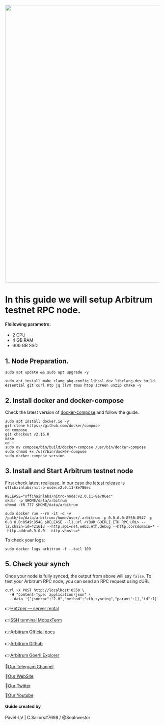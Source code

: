 <p align="center">
 <img src="https://i.postimg.cc/RZdG5Yvq/arbitrum-layer-2-nitro-upgrade-goes-live-ahead-of-ethereum-merge-900x478.jpg"width="900"/></a>
</p>

# In this guide we will setup Arbitrum testnet RPC node.

#### Flollowing parametrs:
- 2 CPU 
- 4 GB RAM
- 600 GB SSD

## 1. Node Preparation.
```
sudo apt update && sudo apt upgrade -y
```
```
sudo apt install make clang pkg-config libssl-dev libclang-dev build-essential git curl ntp jq llvm tmux htop screen unzip cmake -y
```

## 2. Install docker and docker-compose
Check the latest version of [docker-compose](https://github.com/docker/compose/releases) and follow the guide.
```
sudo apt install docker.io -y
git clone https://github.com/docker/compose
cd compose
git checkout v2.16.0
make
cd ~
sudo mv compose/bin/build/docker-compose /usr/bin/docker-compose
sudo chmod +x /usr/bin/docker-compose
sudo docker-compose version
```
## 3. Install and Start Arbitrum testnet node
First check latest realiease. In our case the [latest release](https://github.com/OffchainLabs/nitro/tags) is `offchainlabs/nitro-node:v2.0.11-8e786ec`
```
RELEASE="offchainlabs/nitro-node:v2.0.11-8e786ec"
mkdir -p $HOME/data/arbitrum
chmod -fR 777 $HOME/data/arbitrum
```
```
sudo docker run --rm -it -d -v /path/to/data/arbitrum:/home/user/.arbitrum -p 0.0.0.0:8550:8547 -p 0.0.0.0:8549:8548 $RELEASE --l1.url <YOUR_GOERLI_ETH_RPC_URL> --l2.chain-id=421613 --http.api=net,web3,eth,debug --http.corsdomain=* --http.addr=0.0.0.0 --http.vhosts=*
```
To check your logs: 
```
sudo docker logs arbitrum -f --tail 100
```
## 5. Check your synch
Once your node is fully synced, the output from above will say `false`. To test your Arbitrum RPC node, you can send an RPC request using cURL
```
curl -X POST http://localhost:8550 \
  -H "Content-Type: application/json" \
  --data '{"jsonrpc":"2.0","method":"eth_syncing","params":[],"id":1}'
```

👉[Hetzner — server rental](https://hetzner.cloud/?ref=NY9VHC3PPsL0)

👉[SSH terminal MobaxTerm](https://mobaxterm.mobatek.net/download.html)

👉[Arbitrum Official docs](https://docs.axelar.dev/validator/external-chains/arbitrum)

👉[Arbitrum Github](https://github.com/OffchainLabs/nitro)

👉[Arbitrum Goerli Explorer](https://goerli.arbiscan.io/)

🔰[Our Telegram Channel](https://t.me/CryptoSailorsAnn)

🔰[Our WebSite](cryptosailors.tech)

🔰[Our Twitter](https://twitter.com/Crypto_Sailors)

🔰[Our Youtube](https://www.youtube.com/@CryptoSailors)

#### Guide created by 
Pavel-LV | C.Sailors#7698 / @SeaInvestor
